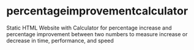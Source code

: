 # percentageimprovementcalculator
Static HTML Website with Calculator for percentage increase and percentage improvement between two numbers to measure increase or decrease in time, performance, and speed
